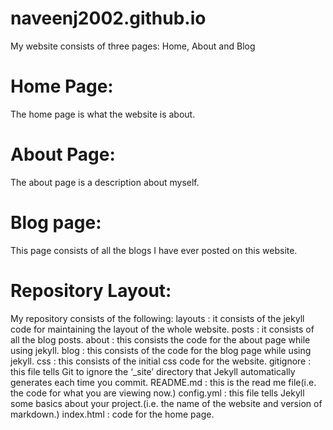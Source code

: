 # naveenj2002.github.io
My website consists of three pages: Home, About and Blog
# Home Page:
The home page is what the website is about.
# About Page:
The about page is a description about myself.
# Blog page:
This page consists of all the blogs I have ever posted on this website.
# Repository Layout:
My repository consists of the following:
layouts : it consists of the jekyll code for maintaining the layout of the whole website.
posts : it consists of all the blog posts.
about : this consists the code for the about page while using jekyll.
blog : this consists of the code for the blog page while using jekyll.
css : this consists of the initial css code for the website.
gitignore : this file tells Git to ignore the ‘_site’ directory that Jekyll automatically generates each time you commit.
README.md : this is the read me file(i.e. the code for what you are viewing now.)
config.yml : this file tells Jekyll some basics about your project.(i.e. the name of the website and version of markdown.)
index.html : code for the home page.
